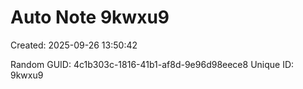 ﻿# Auto Note 9kwxu9
Created: 2025-09-26 13:50:42

Random GUID: 4c1b303c-1816-41b1-af8d-9e96d98eece8
Unique ID: 9kwxu9
